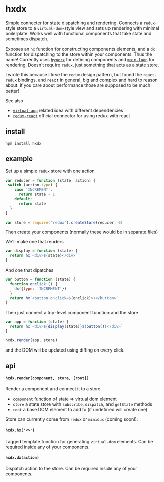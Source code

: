 # hxdx

Simple connecter for state dispatching and rendering. Connects a `redux`-style store to a `virtual-dom`-style view and sets up rendering with minimal boilerplate. Works well with functional components that take state and sometimes dispatch. 

Exposes an `hx` function for constructing components elements, and a `dx` function for dispatching to the store within your components. Thus the name! Currently uses [`hyperx`](http://github.com/substack/hyperx) for defining components and [`main-loop`](http://github.com/Raynos/main-loop) for rendering. Doesn't require `redux`, just something that acts as a state store.

I wrote this because I love the `redux` design pattern, but found the `react-redux` bindings, and `react` in general, big and complex and hard to reason about. If you care about performance those are supposed to be much better!

See also
- [`virtual-app`](https://github.com/sethvincent/virtual-app) related idea with different dependencies
- [`redux-react`](https://github.com/reactjs/react-redux) official connector for using redux with react

## install

```
npm install hxdx
```

## example

Set up a simple `redux` store with one action

```javascript
var reducer = function (state, action) {
 switch (action.type) {
    case 'INCREMENT':
      return state + 1
    default:
      return state
  }
}

var store = require('redux').createStore(reducer, 0)
```

Then create your components (normally these would be in separate files)

We'll make one that renders

```javascript
var display = function (state) {
  return hx`<div>${state}</div>`
}
```

And one that dipatches

```javascript
var button = function (state) {
  function onclick () {
    dx({type: 'INCREMENT'})
  }
  return hx`<button onclick=${onclick}>+</button>`
}
```

Then just connect a top-level component function and the store

```javascript
var app = function (state) {
  return hx`<div>${display(state)}${button()}</div>`
}

hxdx.render(app, store)
```

and the DOM will be updated using diffing on every click.

## api

#### `hxdx.render(component, store, [root])`

Render a component and connect it to a store.

- `component` function of state => virtual dom element
- `store` a state store with `subscribe`, `dispatch`, and `getState` methods
- `root` a base DOM element to add to (if undefined will create one)

Store can currently come from `redux` or `minidux` (coming soon!).

#### `hxdx.hx('<>')`

Tagged template function for generating `virtual-dom` elements. Can be required inside any of your components.

#### `hxdx.dx(action)`

Dispatch action to the store. Can be required inside any of your components.

